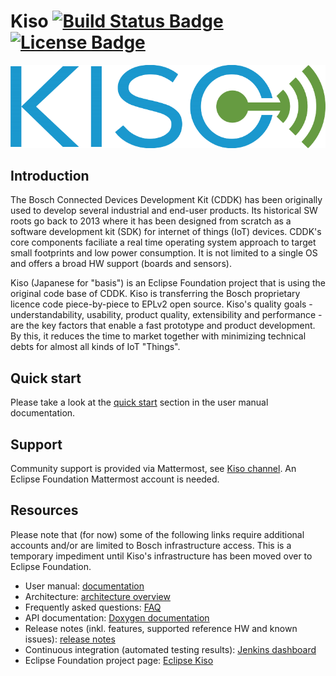 # Kiso [![Build Status Badge](https://img.shields.io/jenkins/build?jobUrl=https%3A%2F%2Fci.eclipse.org%2Fkiso%2Fjob%2Fkiso_github%2Fjob%2Fmaster%2F)](https://ci.eclipse.org/kiso/job/kiso_github/job/master/) [![License Badge](https://img.shields.io/github/license/eclipse/kiso)](https://www.eclipse.org/legal/epl-2.0/) #
![Kiso logo](./docs/doxygen/Kiso-logo.png)

## Introduction ##
The Bosch Connected Devices Development Kit (CDDK) has been originally used to develop several industrial and end-user products. Its historical SW roots go back to 2013 where it has been designed from scratch as a software development kit (SDK) for internet of things (IoT) devices. CDDK's core components faciliate a real time operating system approach to target small footprints and low power consumption. It is not limited to a single OS and offers a broad HW support (boards and sensors).

Kiso (Japanese for "basis") is an Eclipse Foundation project that is using the original code base of CDDK. Kiso is transferring the Bosch proprietary licence code piece-by-piece to EPLv2 open source. Kiso's quality goals - understandability, usability, product quality, extensibility and performance - are the key factors that enable a fast prototype and product development. By this, it reduces the time to market together with minimizing technical debts for almost all kinds of IoT "Things".

## Quick start ##
Please take a look at the [quick start](http://kiso.rempler.de:1313/3.-user-guide/quick_start.html) section in the user manual documentation.

## Support ##
Community support is provided via Mattermost, see [Kiso channel](https://mattermost.eclipse.org/eclipse/channels/kiso). An Eclipse Foundation Mattermost account is needed.

## Resources ##
Please note that (for now) some of the following links require additional accounts and/or are limited to Bosch infrastructure access. This is a temporary impediment until Kiso's infrastructure has been moved over to Eclipse Foundation.
* User manual: [documentation](http://kiso.rempler.de:1313/)
* Architecture: [architecture overview](http://kiso.rempler.de:1313/2.-concepts/overall_architecture.html)
* Frequently asked questions: [FAQ](http://kiso.rempler.de:1313/5.-frequently-asked-questions/faq.html)
* API documentation: [Doxygen documentation](http://kiso.rempler.de:8080/)
* Release notes (inkl. features, supported reference HW and known issues): [release notes](https://github.com/eclipse/kiso/blob/master/RELEASE_NOTES.md)
* Continuous integration (automated testing results): [Jenkins dashboard](https://ci.eclipse.org/kiso)
* Eclipse Foundation project page: [Eclipse Kiso](https://projects.eclipse.org/projects/iot.kiso)
